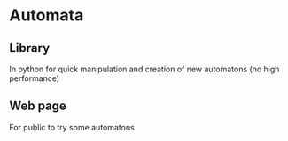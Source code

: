 # Automata
## Library 
In python for quick manipulation and creation of new automatons (no high performance)
## Web page 
For public to try some automatons 
